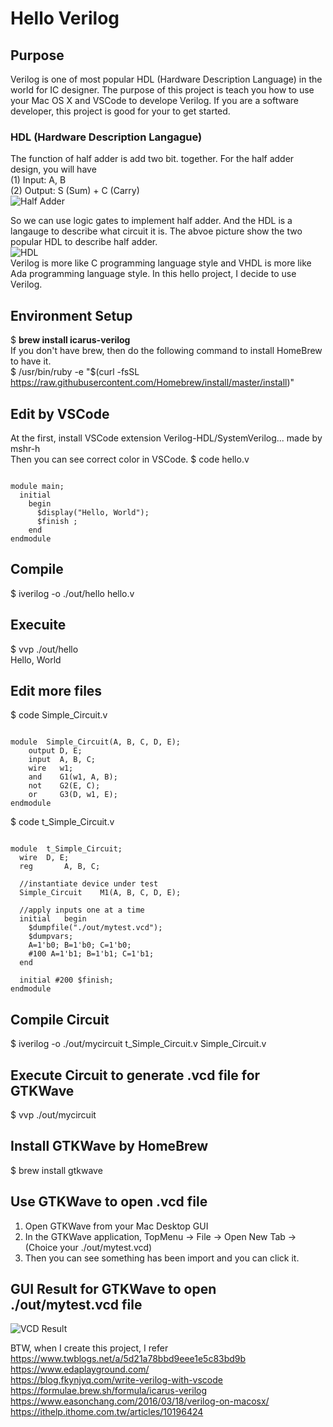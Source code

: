# Hello Verilog  
## Purpose
Verilog is one of most popular HDL (Hardware Description Language) in the world for IC designer.  The purpose of this project is teach you how to use your Mac OS X and VSCode to develope Verilog.  If you are a software developer, this project is good for your to get started.  

### HDL (Hardware Description Langague)
The function of half adder is add two bit.  together. For the half adder design, you will have  
(1) Input: A, B   
(2) Output: S (Sum) + C (Carry)    
![Half Adder](https://raw.githubusercontent.com/milochen0418/hello-verilog/master/half_adder.png)   

So we can use logic gates to implement half adder. And the HDL is a langauge to describe what circuit it is. The abvoe picture show the two popular HDL to describe half adder.  
![HDL](https://raw.githubusercontent.com/milochen0418/hello-verilog/master/HDL.png)  
Verilog is more like C programming language style and VHDL is more like Ada programming language style. In this hello project, I decide to use Verilog.  
## Environment Setup  
$ **brew install icarus-verilog**  
If you don't have brew, then do the following command to install HomeBrew to have it.  
$ /usr/bin/ruby -e "$(curl -fsSL https://raw.githubusercontent.com/Homebrew/install/master/install)"  

## Edit by VSCode 
At the first, install VSCode extension Verilog-HDL/SystemVerilog... made by mshr-h   
Then you can see correct color in VSCode. 
$ code hello.v  
<pre><code>
module main;
  initial 
    begin
      $display("Hello, World");
      $finish ;
    end
endmodule
</code></pre>
## Compile
$ iverilog -o ./out/hello hello.v  

## Execuite
$ vvp ./out/hello  
Hello, World  

## Edit more files
$ code Simple_Circuit.v  
<pre><code>
module	Simple_Circuit(A, B, C, D, E);  
    output D, E;  
    input  A, B, C;  
    wire   w1;
    and    G1(w1, A, B);
    not    G2(E, C);
    or     G3(D, w1, E);
endmodule
</code></pre>

$ code t_Simple_Circuit.v  
<pre><code>
module	t_Simple_Circuit;
  wire	D, E;
  reg		A, B, C;
	
  //instantiate device under test
  Simple_Circuit	M1(A, B, C, D, E);
	
  //apply inputs one at a time
  initial	begin
    $dumpfile("./out/mytest.vcd");
    $dumpvars;
    A=1'b0; B=1'b0; C=1'b0;
    #100 A=1'b1; B=1'b1; C=1'b1; 
  end
  
  initial #200 $finish;
endmodule
</code></pre>
## Compile Circuit  
$ iverilog -o ./out/mycircuit t_Simple_Circuit.v Simple_Circuit.v  
## Execute Circuit to generate .vcd file for GTKWave  
$ vvp ./out/mycircuit  

## Install GTKWave by HomeBrew
$ brew install gtkwave  

## Use GTKWave to open .vcd file  
1. Open GTKWave from your Mac Desktop GUI  
2. In the GTKWave application, TopMenu -> File -> Open New Tab -> (Choice your ./out/mytest.vcd)  
3. Then you can see something has been import and you can click it.  

## GUI Result for GTKWave to open ./out/mytest.vcd file  
![VCD Result](https://raw.githubusercontent.com/milochen0418/hello-verilog/master/result.png)  

BTW, when I create this project, I refer   
https://www.twblogs.net/a/5d21a78bbd9eee1e5c83bd9b   
https://www.edaplayground.com/  
https://blog.fkynjyq.com/write-verilog-with-vscode   
https://formulae.brew.sh/formula/icarus-verilog  
https://www.easonchang.com/2016/03/18/verilog-on-macosx/  
https://ithelp.ithome.com.tw/articles/10196424  

